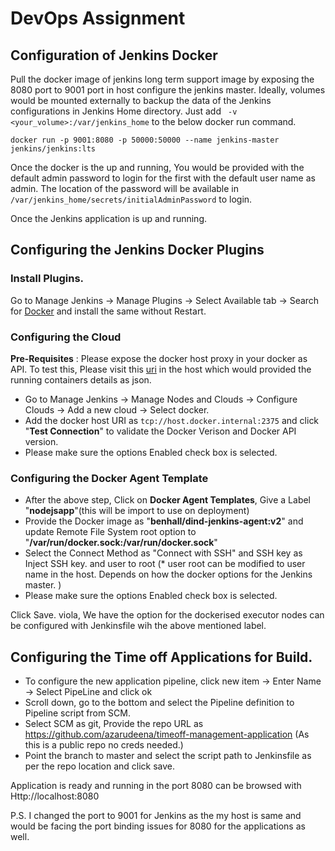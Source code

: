 # DevOps Assignment 

## Configuration of Jenkins Docker

Pull the docker image of jenkins long term support image by exposing the 8080 port to 9001 port in host configure the 
jenkins master. Ideally, volumes would be mounted externally to backup the data of the Jenkins configurations in Jenkins
Home directory. Just add ``` -v <your_volume>:/var/jenkins_home``` to the below docker run command. 


```
docker run -p 9001:8080 -p 50000:50000 --name jenkins-master jenkins/jenkins:lts
```

Once the docker is the up and running, You would be provided with the default admin password to login for the first with 
the default user name as admin. The location of the password will be available in `/var/jenkins_home/secrets/initialAdminPassword`
to login. 

Once the Jenkins application is up and running. 

## Configuring the Jenkins Docker Plugins 

### Install Plugins. 

Go to Manage Jenkins -> Manage Plugins -> Select Available tab -> Search for 
[Docker](https://wiki.jenkins.io/display/JENKINS/Docker+Plugin) and install the same without Restart. 


### Configuring the Cloud 

**Pre-Requisites** : Please expose the docker host proxy in your docker as API. To test this, Please visit this [uri](http://localhost:2375/containers/json) in the host
which would provided the running containers details as json. 


*   Go to Manage Jenkins -> Manage Nodes and Clouds -> Configure Clouds -> Add a new cloud -> Select docker. 
*   Add the docker host URI as `tcp://host.docker.internal:2375` and click "**Test Connection**" to validate the Docker Verison and Docker API version. 
*   Please make sure the options Enabled check box is selected. 

### Configuring the Docker Agent Template

*   After the above step, Click on **Docker Agent Templates**, Give a Label "**nodejsapp**"(this will be import to use on deployment)
*   Provide the Docker image as "**benhall/dind-jenkins-agent:v2**" and update Remote File System root option to "**/var/run/docker.sock:/var/run/docker.sock**"
*   Select the Connect Method as "Connect with SSH" and SSH key as Inject SSH key. and user to root (* user root can be modified to user name in the host.
 Depends on how the docker options for the Jenkins master. )
*   Please make sure the options Enabled check box is selected.

Click Save. viola, We have the option for the dockerised executor nodes can be configured with Jenkinsfile wih the above mentioned label. 


## Configuring the Time off Applications for Build. 

*   To configure the new application pipeline, click new item -> Enter Name -> Select PipeLine and click ok 
*   Scroll down, go to the bottom and select the Pipeline definition to Pipeline script from SCM. 
*   Select SCM as git, Provide the repo URL as https://github.com/azarudeena/timeoff-management-application (As this is a public repo no creds needed.)
*   Point the branch to master and select the script path to Jenkinsfile as per the repo location and click save. 


Application is ready and running in the port 8080 can be browsed with Http://localhost:8080


P.S. I changed the port to 9001 for Jenkins as the my host is same and would be facing the port binding issues for 8080 
for the applications as well. 
